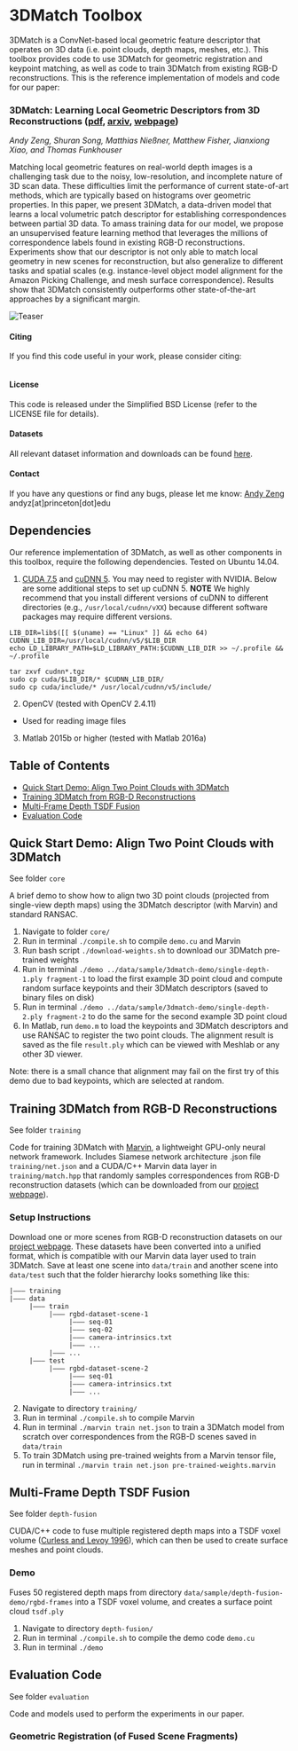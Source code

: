 # 3DMatch Toolbox
3DMatch is a ConvNet-based local geometric feature descriptor that operates on 3D data (i.e. point clouds, depth maps, meshes, etc.). This toolbox provides code to use 3DMatch for geometric registration and keypoint matching, as well as code to train 3DMatch from existing RGB-D reconstructions. This is the reference implementation of models and code for our paper:

### 3DMatch: Learning Local Geometric Descriptors from 3D Reconstructions ([pdf](), [arxiv](), [webpage](http://3dmatch.cs.princeton.edu/))

*Andy Zeng, Shuran Song, Matthias Nießner, Matthew Fisher, Jianxiong Xiao, and Thomas Funkhouser*

Matching local geometric features on real-world depth images is a challenging task due to the noisy, low-resolution, and incomplete nature of 3D scan data. These difficulties limit the performance of current state-of-art methods, which are typically based on histograms over geometric properties. In this paper, we present 3DMatch, a data-driven model that learns a local volumetric patch descriptor for establishing correspondences between partial 3D data. To amass training data for our model, we propose an unsupervised feature learning method that leverages the millions of correspondence labels found in existing RGB-D reconstructions. Experiments show that our descriptor is not only able to match local geometry in new scenes for reconstruction, but also generalize to different tasks and spatial scales (e.g. instance-level object model alignment for the Amazon Picking Challenge, and mesh surface correspondence). Results show that 3DMatch consistently outperforms other state-of-the-art approaches by a significant margin. 

![Teaser](teaser.png?raw=true)

#### Citing

If you find this code useful in your work, please consider citing:

```shell

```

#### License

This code is released under the Simplified BSD License (refer to the LICENSE file for details).

#### Datasets
All relevant dataset information and downloads can be found [here](http://3dmatch.cs.princeton.edu/).

#### Contact
If you have any questions or find any bugs, please let me know: [Andy Zeng](http://www.cs.princeton.edu/~andyz/) andyz[at]princeton[dot]edu

## Dependencies

Our reference implementation of 3DMatch, as well as other components in this toolbox, require the following dependencies. Tested on Ubuntu 14.04.

1. [CUDA 7.5](https://developer.nvidia.com/cuda-downloads) and [cuDNN 5](https://developer.nvidia.com/cudnn). You may need to register with NVIDIA. Below are some additional steps to set up cuDNN 5. **NOTE** We highly recommend that you install different versions of cuDNN to different directories (e.g., ```/usr/local/cudnn/vXX```) because different software packages may require different versions.

```shell
LIB_DIR=lib$([[ $(uname) == "Linux" ]] && echo 64)
CUDNN_LIB_DIR=/usr/local/cudnn/v5/$LIB_DIR
echo LD_LIBRARY_PATH=$LD_LIBRARY_PATH:$CUDNN_LIB_DIR >> ~/.profile && ~/.profile

tar zxvf cudnn*.tgz
sudo cp cuda/$LIB_DIR/* $CUDNN_LIB_DIR/
sudo cp cuda/include/* /usr/local/cudnn/v5/include/
```

2. OpenCV (tested with OpenCV 2.4.11)
 * Used for reading image files

3. Matlab 2015b or higher (tested with Matlab 2016a)

## Table of Contents
* [Quick Start Demo: Align Two Point Clouds with 3DMatch](#quick-start-demo-align-two-point-clouds-with-3dmatch)
* [Training 3DMatch from RGB-D Reconstructions](#training-3dmatch-from-rgb-d-reconstructions)
* [Multi-Frame Depth TSDF Fusion](#multi-frame-depth-tsdf-fusion)
* [Evaluation Code](#evaluation-code)

## Quick Start Demo: Align Two Point Clouds with 3DMatch

See folder `core`

A brief demo to show how to align two 3D point clouds (projected from single-view depth maps) using the 3DMatch descriptor (with Marvin) and standard RANSAC.

1. Navigate to folder `core/`
2. Run in terminal `./compile.sh` to compile `demo.cu` and Marvin
3. Run bash script `./download-weights.sh` to download our 3DMatch pre-trained weights
4. Run in terminal `./demo ../data/sample/3dmatch-demo/single-depth-1.ply fragment-1` to load the first example 3D point cloud and compute random surface keypoints and their 3DMatch descriptors (saved to binary files on disk)
5. Run in terminal `./demo ../data/sample/3dmatch-demo/single-depth-2.ply fragment-2` to do the same for the second example 3D point cloud
6. In Matlab, run `demo.m` to load the keypoints and 3DMatch descriptors and use RANSAC to register the two point clouds. The alignment result is saved as the file `result.ply` which can be viewed with Meshlab or any other 3D viewer.

Note: there is a small chance that alignment may fail on the first try of this demo due to bad keypoints, which are selected at random.

## Training 3DMatch from RGB-D Reconstructions

See folder `training`

Code for training 3DMatch with [Marvin](http://marvin.is/), a lightweight GPU-only neural network framework. Includes Siamese network architecture .json file `training/net.json` and a CUDA/C++ Marvin data layer in `training/match.hpp` that randomly samples correspondences from RGB-D reconstruction datasets (which can be downloaded from our [project webpage](http://3dmatch.cs.princeton.edu/)).

### Setup Instructions
Download one or more scenes from RGB-D reconstruction datasets on our [project webpage](http://3dmatch.cs.princeton.edu/). These datasets have been converted into a unified format, which is compatible with our Marvin data layer used to train 3DMatch. Save at least one scene into `data/train` and another scene into `data/test` such that the folder hierarchy looks something like this:
```shell
|——— training
|——— data
     |——— train
          |——— rgbd-dataset-scene-1
               |——— seq-01
               |——— seq-02
               |——— camera-intrinsics.txt
               |——— ...
          |——— ...
     |——— test
          |——— rgbd-dataset-scene-2
               |——— seq-01
               |——— camera-intrinsics.txt
               |——— ...
```
2. Navigate to directory `training/`
3. Run in terminal `./compile.sh` to compile Marvin
4. Run in terminal `./marvin train net.json` to train a 3DMatch model from scratch over correspondences from the RGB-D scenes saved in `data/train`
5. To train 3DMatch using pre-trained weights from a Marvin tensor file, run in terminal `./marvin train net.json pre-trained-weights.marvin`

## Multi-Frame Depth TSDF Fusion

See folder `depth-fusion`

CUDA/C++ code to fuse multiple registered depth maps into a TSDF voxel volume ([Curless and Levoy 1996](http://graphics.stanford.edu/papers/volrange/volrange.pdf)), which can then be used to create surface meshes and point clouds.

### Demo

Fuses 50 registered depth maps from directory `data/sample/depth-fusion-demo/rgbd-frames` into a TSDF voxel volume, and creates a surface point cloud `tsdf.ply`

1. Navigate to directory `depth-fusion/`
2. Run in terminal `./compile.sh` to compile the demo code `demo.cu`
3. Run in terminal `./demo`

## Evaluation Code

See folder `evaluation`

Code and models used to perform the experiments in our paper.

### Geometric Registration (of Fused Scene Fragments)









